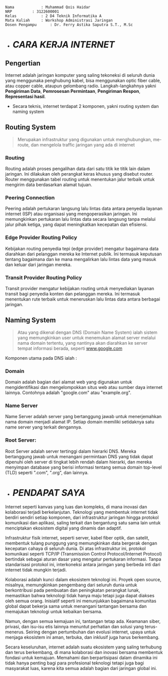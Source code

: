     Nama		    : Muhammad Qois Haidar
    NRP		    : 3122600001
    Kelas		    : 2 D4 Teknik Informatika A
    Mata Kuliah	    : Workshop Administrasi Jaringan
    Dosen Pengampu      : Dr. Ferry Astika Saputra S.T., M.Sc
    

- # _CARA KERJA INTERNET_

## Pengertian
Internet adalah jaringan komputer yang saling tekoneksi di seluruh dunia yang menggunaka penghubung kabel, bisa menggunakan optic fiber cable, atau copper cable, ataupun gelombang radio. Langkah-langkahnya yakni **Pengiriman Data**, **Pemrosesan Permintaan**, **Pengiriman Respon**, **Representasi hasil**. 
  
- Secara teknis, internet terdapat 2 komponen, yakni routing system dan naming system


## Routing System
>Merupakan infrastruktur yang digunakan untuk menghubungkan, me-route, dan mengelola traffic jaringan yang ada di internet
  ### Routing
  Routing adalah proses pengalihan data dari satu titik ke titik lain dalam jaringan. Ini dilakukan oleh perangkat keras khusus yang disebut router. Router menggunakan tabel routing untuk menentukan jalur terbaik untuk mengirim data berdasarkan alamat tujuan.
  ### Peering Connection
  Peering adalah pertukaran langsung lalu lintas data antara penyedia layanan internet (ISP) atau organisasi yang mengoperasikan jaringan. Ini memungkinkan pertukaran lalu lintas data secara langsung tanpa melalui jalur pihak ketiga, yang dapat meningkatkan kecepatan dan efisiensi.
  ### Edge Provider Routing Policy
  Kebijakan routing penyedia tepi (edge provider) mengatur bagaimana data diarahkan dari pelanggan mereka ke Internet publik. Ini termasuk keputusan tentang bagaimana dan ke mana mengalirkan lalu lintas data yang masuk dan keluar dari jaringan mereka.
  ### Transit Provider Routing Policy
  Transit provider mengatur kebijakan routing untuk menyediakan layanan transit bagi penyedia konten dan pelanggan mereka. Ini termasuk menentukan rute terbaik untuk meneruskan lalu lintas data antara berbagai jaringan.


## Naming System
>Atau yang dikenal dengan DNS (Domain Name System) ialah sistem yang memungkinkan user untuk menemukan alamat server melalui nama domain tertentu, yang nantinya akan diarahkan ke server tempat informasi berada, seperti www.google.com

  Komponen utama pada DNS ialah : 

  ### Domain
  Domain adalah bagian dari alamat web yang digunakan untuk mengidentifikasi dan mengelompokkan situs web atau sumber daya internet lainnya. Contohnya adalah "google.com" atau "example.org".
  ### Name Server
  Name Server adalah server yang bertanggung jawab untuk menerjemahkan nama domain menjadi alamat IP. Setiap domain memiliki setidaknya satu name server yang terkait dengannya.
  ### Root Server:
  Root Server adalah server tertinggi dalam hierarki DNS. Mereka bertanggung jawab untuk menangani permintaan DNS yang tidak dapat dipenuhi oleh server di tingkat lebih rendah dalam hierarki, dan mereka menyimpan database yang berisi informasi tentang semua domain top-level (TLD) seperti ".com", ".org", dan lainnya.

- # _PENDAPAT SAYA_

Internet seperti kanvas yang luas dan kompleks, di mana inovasi dan kolaborasi terjadi berkelanjutan. Teknologi yang membentuk internet tidak berdiri sendiri setiap komponen, dari infrastruktur jaringan hingga protokol komunikasi dan aplikasi, saling terkait dan bergantung satu sama lain untuk menciptakan ekosistem digital yang dinamis dan adaptif.

Infrastruktur fisik internet, seperti server, kabel fiber optik, dan satelit, membentuk tulang punggung yang memungkinkan data bergerak dengan kecepatan cahaya di seluruh dunia. Di atas infrastruktur ini, protokol komunikasi seperti TCP/IP (Transmission Control Protocol/Internet Protocol) bertindak sebagai aturan dasar yang mengatur pertukaran informasi. Tanpa standarisasi protokol ini, interkoneksi antara jaringan yang berbeda inti dari internet tidak mungkin terjadi.

Kolaborasi adalah kunci dalam ekosistem teknologi ini. Proyek open source, misalnya, memungkinkan pengembang dari seluruh dunia untuk berkontribusi pada pembuatan dan peningkatan perangkat lunak, memastikan bahwa teknologi tidak hanya maju tetapi juga dapat diakses oleh semua orang. Inisiatif seperti ini menunjukkan bagaimana komunitas global dapat bekerja sama untuk menangani tantangan bersama dan memajukan teknologi untuk kebaikan bersama.

Namun, dengan semua kemajuan ini, tantangan tetap ada. Keamanan siber, privasi, dan isu-isu etis lainnya menuntut perhatian dan solusi yang terus-menerus. Seiring dengan pertumbuhan dan evolusi internet, upaya untuk menjaga ekosistem ini aman, terbuka, dan inklusif juga harus berkembang.

Secara keseluruhan, internet adalah suatu ekosistem yang saling terhubung dan terus berkembang, di mana kolaborasi dan inovasi bersama membentuk fondasi untuk kemajuan. Memahami dan berpartisipasi dalam dinamika ini tidak hanya penting bagi para profesional teknologi tetapi juga bagi masyarakat luas, karena kita semua adalah bagian dari jaringan global ini.
